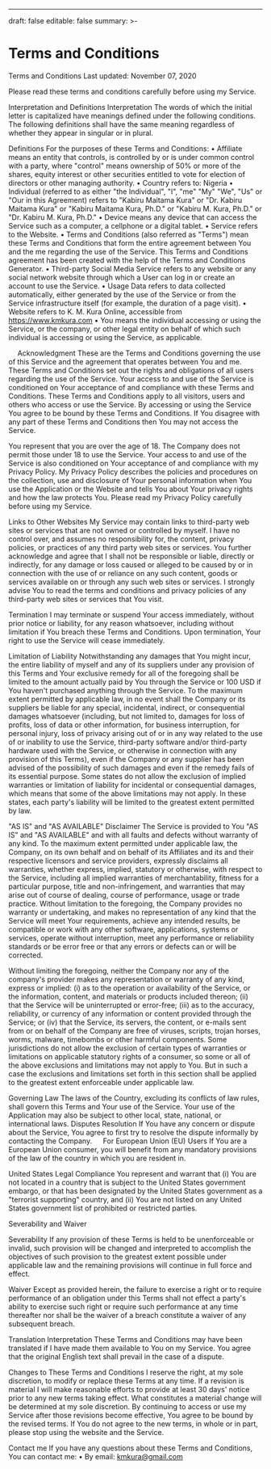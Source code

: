 ---
draft: false
editable: false
summary: >-
  # Terms and Conditions

Terms and Conditions
Last updated: November 07, 2020

Please read these terms and conditions carefully before using my Service.

Interpretation and Definitions
Interpretation
The words of which the initial letter is capitalized have meanings defined under the following conditions. The following definitions shall have the same meaning regardless of whether they appear in singular or in plural.

Definitions
For the purposes of these Terms and Conditions:
•	Affiliate means an entity that controls, is controlled by or is under common control with a party, where "control" means ownership of 50% or more of the shares, equity interest or other securities entitled to vote for election of directors or other managing authority.
•	Country refers to: Nigeria
•	Individual (referred to as either "the Individual", "I", "me" "My" "We", "Us" or "Our in this Agreement) refers to "Kabiru Maitama Kura" or "Dr. Kabiru Maitama Kura" or "Kabiru Maitama Kura, Ph.D." or "Kabiru M. Kura, Ph.D." or "Dr. Kabiru M. Kura, Ph.D."
•	Device means any device that can access the Service such as a computer, a cellphone or a digital tablet.
•	Service refers to the Website.
•	Terms and Conditions (also referred as "Terms") mean these Terms and Conditions that form the entire agreement between You and the me regarding the use of the Service. This Terms and Conditions agreement has been created with the help of the Terms and Conditions Generator.
•	Third-party Social Media Service refers to any website or any social network website through which a User can log in or create an account to use the Service.
•	Usage Data refers to data collected automatically, either generated by the use of the Service or from the Service infrastructure itself (for example, the duration of a page visit).
•	Website refers to K. M. Kura Online, accessible from https://www.kmkura.com
•	You means the individual accessing or using the Service, or the company, or other legal entity on behalf of which such individual is accessing or using the Service, as applicable.

 
Acknowledgment
These are the Terms and Conditions governing the use of this Service and the agreement that operates between You and me. These Terms and Conditions set out the rights and obligations of all users regarding the use of the Service.
Your access to and use of the Service is conditioned on Your acceptance of and compliance with these Terms and Conditions. These Terms and Conditions apply to all visitors, users and others who access or use the Service.
By accessing or using the Service You agree to be bound by these Terms and Conditions. If You disagree with any part of these Terms and Conditions then You may not access the Service.

You represent that you are over the age of 18. The Company does not permit those under 18 to use the Service.
Your access to and use of the Service is also conditioned on Your acceptance of and compliance with my Privacy Policy. My Privacy Policy describes the policies and procedures on the collection, use and disclosure of Your personal information when You use the Application or the Website and tells You about Your privacy rights and how the law protects You. Please read my Privacy Policy carefully before using my Service.

Links to Other Websites
My Service may contain links to third-party web sites or services that are not owned or controlled by myself.
I have no control over, and assumes no responsibility for, the content, privacy policies, or practices of any third party web sites or services. You further acknowledge and agree that I shall not be responsible or liable, directly or indirectly, for any damage or loss caused or alleged to be caused by or in connection with the use of or reliance on any such content, goods or services available on or through any such web sites or services.
I strongly advise You to read the terms and conditions and privacy policies of any third-party web sites or services that You visit.

Termination
I may terminate or suspend Your access immediately, without prior notice or liability, for any reason whatsoever, including without limitation if You breach these Terms and Conditions.
Upon termination, Your right to use the Service will cease immediately.

Limitation of Liability
Notwithstanding any damages that You might incur, the entire liability of myself and any of its suppliers under any provision of this Terms and Your exclusive remedy for all of the foregoing shall be limited to the amount actually paid by You through the Service or 100 USD if You haven't purchased anything through the Service.
To the maximum extent permitted by applicable law, in no event shall the Company or its suppliers be liable for any special, incidental, indirect, or consequential damages whatsoever (including, but not limited to, damages for loss of profits, loss of data or other information, for business interruption, for personal injury, loss of privacy arising out of or in any way related to the use of or inability to use the Service, third-party software and/or third-party hardware used with the Service, or otherwise in connection with any provision of this Terms), even if the Company or any supplier has been advised of the possibility of such damages and even if the remedy fails of its essential purpose.
Some states do not allow the exclusion of implied warranties or limitation of liability for incidental or consequential damages, which means that some of the above limitations may not apply. In these states, each party's liability will be limited to the greatest extent permitted by law.

"AS IS" and "AS AVAILABLE" Disclaimer
The Service is provided to You "AS IS" and "AS AVAILABLE" and with all faults and defects without warranty of any kind. To the maximum extent permitted under applicable law, the Company, on its own behalf and on behalf of its Affiliates and its and their respective licensors and service providers, expressly disclaims all warranties, whether express, implied, statutory or otherwise, with respect to the Service, including all implied warranties of merchantability, fitness for a particular purpose, title and non-infringement, and warranties that may arise out of course of dealing, course of performance, usage or trade practice. Without limitation to the foregoing, the Company provides no warranty or undertaking, and makes no representation of any kind that the Service will meet Your requirements, achieve any intended results, be compatible or work with any other software, applications, systems or services, operate without interruption, meet any performance or reliability standards or be error free or that any errors or defects can or will be corrected.

Without limiting the foregoing, neither the Company nor any of the company's provider makes any representation or warranty of any kind, express or implied: (i) as to the operation or availability of the Service, or the information, content, and materials or products included thereon; (ii) that the Service will be uninterrupted or error-free; (iii) as to the accuracy, reliability, or currency of any information or content provided through the Service; or (iv) that the Service, its servers, the content, or e-mails sent from or on behalf of the Company are free of viruses, scripts, trojan horses, worms, malware, timebombs or other harmful components.
Some jurisdictions do not allow the exclusion of certain types of warranties or limitations on applicable statutory rights of a consumer, so some or all of the above exclusions and limitations may not apply to You. But in such a case the exclusions and limitations set forth in this section shall be applied to the greatest extent enforceable under applicable law.

Governing Law
The laws of the Country, excluding its conflicts of law rules, shall govern this Terms and Your use of the Service. Your use of the Application may also be subject to other local, state, national, or international laws.
Disputes Resolution
If You have any concern or dispute about the Service, You agree to first try to resolve the dispute informally by contacting the Company.
 
For European Union (EU) Users
If You are a European Union consumer, you will benefit from any mandatory provisions of the law of the country in which you are resident in.

United States Legal Compliance
You represent and warrant that (i) You are not located in a country that is subject to the United States government embargo, or that has been designated by the United States government as a "terrorist supporting" country, and (ii) You are not listed on any United States government list of prohibited or restricted parties.

Severability and Waiver

Severability
If any provision of these Terms is held to be unenforceable or invalid, such provision will be changed and interpreted to accomplish the objectives of such provision to the greatest extent possible under applicable law and the remaining provisions will continue in full force and effect.

Waiver
Except as provided herein, the failure to exercise a right or to require performance of an obligation under this Terms shall not effect a party's ability to exercise such right or require such performance at any time thereafter nor shall be the waiver of a breach constitute a waiver of any subsequent breach.

Translation Interpretation
These Terms and Conditions may have been translated if I have made them available to You on my Service. You agree that the original English text shall prevail in the case of a dispute.

Changes to These Terms and Conditions
I reserve the right, at my sole discretion, to modify or replace these Terms at any time. If a revision is material I will make reasonable efforts to provide at least 30 days' notice prior to any new terms taking effect. What constitutes a material change will be determined at my sole discretion.
By continuing to access or use my Service after those revisions become effective, You agree to be bound by the revised terms. If You do not agree to the new terms, in whole or in part, please stop using the website and the Service.

Contact me
If you have any questions about these Terms and Conditions, You can contact me:
•	By email: kmkura@gmail.com



